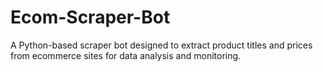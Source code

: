 # Ecom-Scraper-Bot
A Python-based scraper bot designed to extract product titles and prices from ecommerce sites for data analysis and monitoring.
